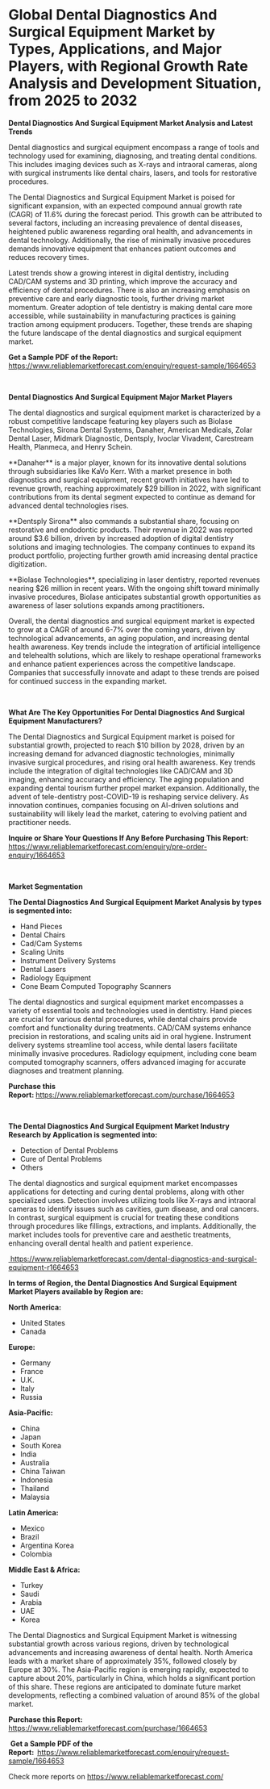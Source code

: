 <p><h1>Global Dental Diagnostics And Surgical Equipment Market by Types, Applications, and Major Players, with Regional Growth Rate Analysis and Development Situation, from 2025 to 2032</h1></p><p><strong>Dental Diagnostics And Surgical Equipment Market Analysis and Latest Trends</strong></p>
<p><p>Dental diagnostics and surgical equipment encompass a range of tools and technology used for examining, diagnosing, and treating dental conditions. This includes imaging devices such as X-rays and intraoral cameras, along with surgical instruments like dental chairs, lasers, and tools for restorative procedures. </p><p>The Dental Diagnostics and Surgical Equipment Market is poised for significant expansion, with an expected compound annual growth rate (CAGR) of 11.6% during the forecast period. This growth can be attributed to several factors, including an increasing prevalence of dental diseases, heightened public awareness regarding oral health, and advancements in dental technology. Additionally, the rise of minimally invasive procedures demands innovative equipment that enhances patient outcomes and reduces recovery times. </p><p>Latest trends show a growing interest in digital dentistry, including CAD/CAM systems and 3D printing, which improve the accuracy and efficiency of dental procedures. There is also an increasing emphasis on preventive care and early diagnostic tools, further driving market momentum. Greater adoption of tele dentistry is making dental care more accessible, while sustainability in manufacturing practices is gaining traction among equipment producers. Together, these trends are shaping the future landscape of the dental diagnostics and surgical equipment market.</p></p>
<p><strong>Get a Sample PDF of the Report:&nbsp;</strong> <a href="https://www.reliablemarketforecast.com/enquiry/request-sample/1664653?utm_campaign=3194&utm_medium=2&utm_source=Github&utm_content=ia&utm_term=23032025&utm_id=dental-diagnostics-and-surgical-equipment">https://www.reliablemarketforecast.com/enquiry/request-sample/1664653</a></p>
<p>&nbsp;</p>
<p><strong>Dental Diagnostics And Surgical Equipment Major Market Players</strong></p>
<p><p>The dental diagnostics and surgical equipment market is characterized by a robust competitive landscape featuring key players such as Biolase Technologies, Sirona Dental Systems, Danaher, American Medicals, Zolar Dental Laser, Midmark Diagnostic, Dentsply, Ivoclar Vivadent, Carestream Health, Planmeca, and Henry Schein. </p><p>**Danaher** is a major player, known for its innovative dental solutions through subsidiaries like KaVo Kerr. With a market presence in both diagnostics and surgical equipment, recent growth initiatives have led to revenue growth, reaching approximately $29 billion in 2022, with significant contributions from its dental segment expected to continue as demand for advanced dental technologies rises.</p><p>**Dentsply Sirona** also commands a substantial share, focusing on restorative and endodontic products. Their revenue in 2022 was reported around $3.6 billion, driven by increased adoption of digital dentistry solutions and imaging technologies. The company continues to expand its product portfolio, projecting further growth amid increasing dental practice digitization.</p><p>**Biolase Technologies**, specializing in laser dentistry, reported revenues nearing $26 million in recent years. With the ongoing shift toward minimally invasive procedures, Biolase anticipates substantial growth opportunities as awareness of laser solutions expands among practitioners.</p><p>Overall, the dental diagnostics and surgical equipment market is expected to grow at a CAGR of around 6-7% over the coming years, driven by technological advancements, an aging population, and increasing dental health awareness. Key trends include the integration of artificial intelligence and telehealth solutions, which are likely to reshape operational frameworks and enhance patient experiences across the competitive landscape. Companies that successfully innovate and adapt to these trends are poised for continued success in the expanding market.</p></p>
<p>&nbsp;</p>
<p><strong>What Are The Key Opportunities For Dental Diagnostics And Surgical Equipment Manufacturers?</strong></p>
<p><p>The Dental Diagnostics and Surgical Equipment market is poised for substantial growth, projected to reach $10 billion by 2028, driven by an increasing demand for advanced diagnostic technologies, minimally invasive surgical procedures, and rising oral health awareness. Key trends include the integration of digital technologies like CAD/CAM and 3D imaging, enhancing accuracy and efficiency. The aging population and expanding dental tourism further propel market expansion. Additionally, the advent of tele-dentistry post-COVID-19 is reshaping service delivery. As innovation continues, companies focusing on AI-driven solutions and sustainability will likely lead the market, catering to evolving patient and practitioner needs.</p></p>
<p><strong>Inquire or Share Your Questions If Any Before Purchasing This Report:</strong> <a href="https://www.reliablemarketforecast.com/enquiry/pre-order-enquiry/1664653?utm_campaign=3194&utm_medium=2&utm_source=Github&utm_content=ia&utm_term=23032025&utm_id=dental-diagnostics-and-surgical-equipment">https://www.reliablemarketforecast.com/enquiry/pre-order-enquiry/1664653</a></p>
<p>&nbsp;</p>
<p><strong>Market Segmentation</strong></p>
<p><strong>The Dental Diagnostics And Surgical Equipment Market Analysis by types is segmented into:</strong></p>
<p><ul><li>Hand Pieces</li><li>Dental Chairs</li><li>Cad/Cam Systems</li><li>Scaling Units</li><li>Instrument Delivery Systems</li><li>Dental Lasers</li><li>Radiology Equipment</li><li>Cone Beam Computed Topography Scanners</li></ul></p>
<p><p>The dental diagnostics and surgical equipment market encompasses a variety of essential tools and technologies used in dentistry. Hand pieces are crucial for various dental procedures, while dental chairs provide comfort and functionality during treatments. CAD/CAM systems enhance precision in restorations, and scaling units aid in oral hygiene. Instrument delivery systems streamline tool access, while dental lasers facilitate minimally invasive procedures. Radiology equipment, including cone beam computed tomography scanners, offers advanced imaging for accurate diagnoses and treatment planning.</p></p>
<p><strong>Purchase this Report:&nbsp;</strong><a href="https://www.reliablemarketforecast.com/purchase/1664653?utm_campaign=3194&utm_medium=2&utm_source=Github&utm_content=ia&utm_term=23032025&utm_id=dental-diagnostics-and-surgical-equipment">https://www.reliablemarketforecast.com/purchase/1664653</a></p>
<p>&nbsp;</p>
<p><strong>The Dental Diagnostics And Surgical Equipment Market Industry Research by Application is segmented into:</strong></p>
<p><ul><li>Detection of Dental Problems</li><li>Cure of Dental Problems</li><li>Others</li></ul></p>
<p><p>The dental diagnostics and surgical equipment market encompasses applications for detecting and curing dental problems, along with other specialized uses. Detection involves utilizing tools like X-rays and intraoral cameras to identify issues such as cavities, gum disease, and oral cancers. In contrast, surgical equipment is crucial for treating these conditions through procedures like fillings, extractions, and implants. Additionally, the market includes tools for preventive care and aesthetic treatments, enhancing overall dental health and patient experience.</p></p>
<p><a href="https://www.reliablemarketforecast.com/dental-diagnostics-and-surgical-equipment-r1664653?utm_campaign=3194&utm_medium=2&utm_source=Github&utm_content=ia&utm_term=23032025&utm_id=dental-diagnostics-and-surgical-equipment">&nbsp;https://www.reliablemarketforecast.com/dental-diagnostics-and-surgical-equipment-r1664653</a></p>
<p><strong>In terms of Region, the Dental Diagnostics And Surgical Equipment Market Players available by Region are:</strong></p>
<p>
    <p> <strong> North America: </strong>
        <ul>
            <li>United States</li>
            <li>Canada</li>
        </ul>
        </p> 
    <p> <strong> Europe: </strong>
        <ul>
            <li>Germany</li>
            <li>France</li>
            <li>U.K.</li>
            <li>Italy</li>
            <li>Russia</li>
        </ul>
        </p> 
    <p> <strong> Asia-Pacific: </strong>
        <ul>
            <li>China</li>
            <li>Japan</li>
            <li>South Korea</li>
            <li>India</li>
            <li>Australia</li>
            <li>China Taiwan</li>
            <li>Indonesia</li>
            <li>Thailand</li>
            <li>Malaysia</li>
        </ul>
        </p> 
    <p> <strong> Latin America: </strong>
        <ul>
            <li>Mexico</li>
            <li>Brazil</li>
            <li>Argentina Korea</li>
            <li>Colombia</li>
        </ul>
        </p> 
    <p> <strong> Middle East & Africa: </strong>
        <ul>
            <li>Turkey</li>
            <li>Saudi</li>
            <li>Arabia</li>
            <li>UAE</li>
            <li>Korea</li>
        </ul>
    </p>
    </p>
<p><p>The Dental Diagnostics and Surgical Equipment Market is witnessing substantial growth across various regions, driven by technological advancements and increasing awareness of dental health. North America leads with a market share of approximately 35%, followed closely by Europe at 30%. The Asia-Pacific region is emerging rapidly, expected to capture about 20%, particularly in China, which holds a significant portion of this share. These regions are anticipated to dominate future market developments, reflecting a combined valuation of around 85% of the global market.</p></p>
<p><strong>Purchase this Report: </strong><a href="https://www.reliablemarketforecast.com/purchase/1664653?utm_campaign=3194&utm_medium=2&utm_source=Github&utm_content=ia&utm_term=23032025&utm_id=dental-diagnostics-and-surgical-equipment">https://www.reliablemarketforecast.com/purchase/1664653</a></p>
<p>&nbsp;<strong>Get a Sample PDF of the Report:&nbsp;&nbsp;</strong><a href="https://www.reliablemarketforecast.com/enquiry/request-sample/1664653?utm_campaign=3194&utm_medium=2&utm_source=Github&utm_content=ia&utm_term=23032025&utm_id=dental-diagnostics-and-surgical-equipment">https://www.reliablemarketforecast.com/enquiry/request-sample/1664653</a></p>
<p><strong></strong></p>
<p>Check more reports on <a href="https://www.reliablemarketforecast.com/?utm_campaign=3194&utm_medium=2&utm_source=Github&utm_content=ia&utm_term=23032025&utm_id=dental-diagnostics-and-surgical-equipment">https://www.reliablemarketforecast.com/</a></p>